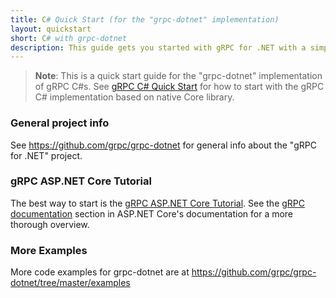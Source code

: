 ```yaml
---
title: C# Quick Start (for the "grpc-dotnet" implementation)
layout: quickstart
short: C# with grpc-dotnet
description: This guide gets you started with gRPC for .NET with a simple working example.
---
```


> **Note**: This is a quick start guide for the "grpc-dotnet" implementation of
> gRPC C#s. See [gRPC C# Quick Start](/docs/quickstart/csharp) for how to start
> with the gRPC C# implementation based on native Core library.

### General project info

See https://github.com/grpc/grpc-dotnet for general info about the "gRPC for .NET" project.

### gRPC ASP.NET Core Tutorial

The best way to start is the [gRPC ASP.NET Core Tutorial](https://docs.microsoft.com/aspnet/core/tutorials/grpc/grpc-start). See the [gRPC documentation](https://docs.microsoft.com/aspnet/core/grpc) section in ASP.NET Core's documentation for a more thorough overview.

### More Examples

More code examples for grpc-dotnet are at https://github.com/grpc/grpc-dotnet/tree/master/examples
